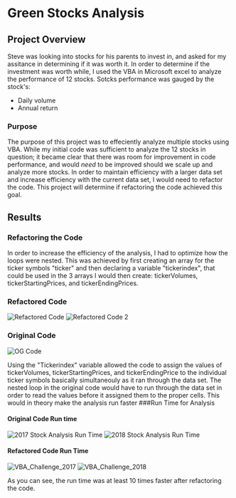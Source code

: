 # Green Stocks Analysis

## Project Overview
Steve was looking into stocks for his parents to invest in, and asked for my assitance in determining if it was worth it. In order to determine if the investment was worth while, I used the VBA in Microsoft excel to analyze the performance of 12 stocks. Sotcks performance was gauged by the stock's: 
- Daily volume  
- Annual return

### Purpose
The purpose of this project was to effeciently analyze multiple stocks using VBA. While my initial code was sufficient to analyze the 12 stocks in question; it became clear that there was room for improvement in code performance, and would *need* to be improved should we scale up and analyze more stocks. In order to maintain efficiency with a larger data set and increase efficiency with the current data set, I would need to refactor the code. This project will determine if refactoring the code achieved this goal.

## Results
### Refactoring the Code
In order to increase the efficiency of the analysis, I had to optimize how the loops were nested. This was achieved by first creating an array for the ticker symbols "ticker" and then declaring a variable "tickerindex", that could be used in the 3 arrays I would then create: tickerVolumes, tickerStartingPrices, and tickerEndingPrices.
### Refactored Code
![Refactored Code](https://user-images.githubusercontent.com/102814578/167235068-629d4347-02ee-45ed-b022-0e808144c495.png)
![Refactored Code 2](https://user-images.githubusercontent.com/102814578/167235079-07a228fa-5507-49d6-8e74-6d336025e002.png)
### Original Code
![OG Code](https://user-images.githubusercontent.com/102814578/167235085-5ebcf555-b305-4d7a-8ac9-d21e25097ed1.png)

Using the "Tickerindex" variable allowed the code to assign the values of tickerVolumes, tickerStartingPrices, and tickerEndingPrice to the individual ticker symbols basically simultaneouly as it ran through the data set. The nested loop in the original code would have to run through the data set in order to read the values before it assigned them to the proper cells. This would in theory make the analysis run faster
###Run Time for Analysis
#### Original Code Run time
![2017 Stock Analysis Run Time](https://user-images.githubusercontent.com/102814578/167235369-443678c6-813e-4417-abc6-19db7c02baba.png)
![2018 Stock Analysis Run Time](https://user-images.githubusercontent.com/102814578/167235374-8514f321-459b-459a-904d-cf1cde649b3f.png)
#### Refactored Code Run Time
![VBA_Challenge_2017](https://user-images.githubusercontent.com/102814578/167235389-679b5247-0e9f-4a35-bc19-fe10c57dc1dc.png)
![VBA_Challenge_2018](https://user-images.githubusercontent.com/102814578/167235390-464e3a5e-02fe-4713-99d3-bce3853d5bc6.png)

As you can see, the run time was at least 10 times faster after refactoring the code.

